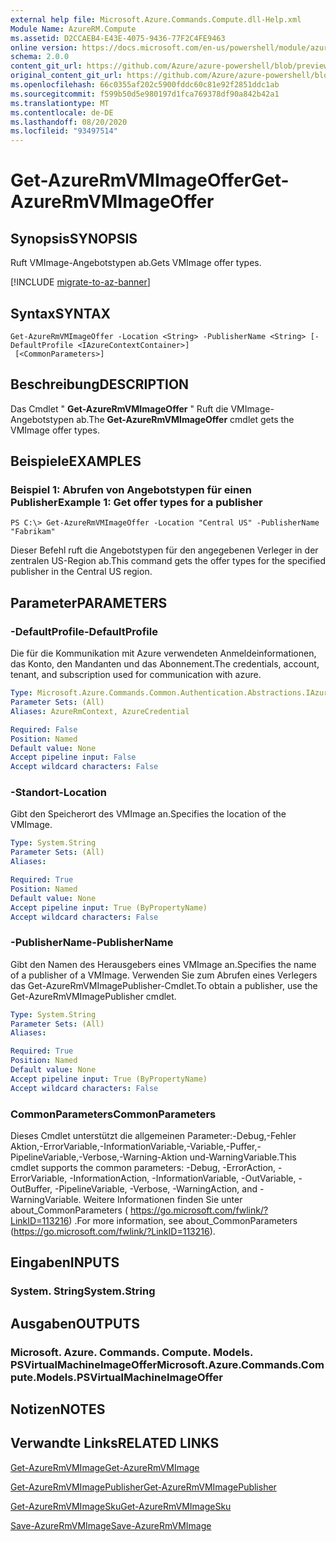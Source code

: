 ```yaml
---
external help file: Microsoft.Azure.Commands.Compute.dll-Help.xml
Module Name: AzureRM.Compute
ms.assetid: D2CCAEB4-E43E-4075-9436-77F2C4FE9463
online version: https://docs.microsoft.com/en-us/powershell/module/azurerm.compute/get-azurermvmimageoffer
schema: 2.0.0
content_git_url: https://github.com/Azure/azure-powershell/blob/preview/src/ResourceManager/Compute/Commands.Compute/help/Get-AzureRmVMImageOffer.md
original_content_git_url: https://github.com/Azure/azure-powershell/blob/preview/src/ResourceManager/Compute/Commands.Compute/help/Get-AzureRmVMImageOffer.md
ms.openlocfilehash: 66c0355af202c5900fddc60c81e92f2851ddc1ab
ms.sourcegitcommit: f599b50d5e980197d1fca769378df90a842b42a1
ms.translationtype: MT
ms.contentlocale: de-DE
ms.lasthandoff: 08/20/2020
ms.locfileid: "93497514"
---
```

# <span data-ttu-id="4a5d6-101">Get-AzureRmVMImageOffer</span><span class="sxs-lookup"><span data-stu-id="4a5d6-101">Get-AzureRmVMImageOffer</span></span>

## <span data-ttu-id="4a5d6-102">Synopsis</span><span class="sxs-lookup"><span data-stu-id="4a5d6-102">SYNOPSIS</span></span>
<span data-ttu-id="4a5d6-103">Ruft VMImage-Angebotstypen ab.</span><span class="sxs-lookup"><span data-stu-id="4a5d6-103">Gets VMImage offer types.</span></span>

[!INCLUDE [migrate-to-az-banner](../../includes/migrate-to-az-banner.md)]

## <span data-ttu-id="4a5d6-104">Syntax</span><span class="sxs-lookup"><span data-stu-id="4a5d6-104">SYNTAX</span></span>

```
Get-AzureRmVMImageOffer -Location <String> -PublisherName <String> [-DefaultProfile <IAzureContextContainer>]
 [<CommonParameters>]
```

## <span data-ttu-id="4a5d6-105">Beschreibung</span><span class="sxs-lookup"><span data-stu-id="4a5d6-105">DESCRIPTION</span></span>
<span data-ttu-id="4a5d6-106">Das Cmdlet " **Get-AzureRmVMImageOffer** " Ruft die VMImage-Angebotstypen ab.</span><span class="sxs-lookup"><span data-stu-id="4a5d6-106">The **Get-AzureRmVMImageOffer** cmdlet gets the VMImage offer types.</span></span>

## <span data-ttu-id="4a5d6-107">Beispiele</span><span class="sxs-lookup"><span data-stu-id="4a5d6-107">EXAMPLES</span></span>

### <span data-ttu-id="4a5d6-108">Beispiel 1: Abrufen von Angebotstypen für einen Publisher</span><span class="sxs-lookup"><span data-stu-id="4a5d6-108">Example 1: Get offer types for a publisher</span></span>
```
PS C:\> Get-AzureRmVMImageOffer -Location "Central US" -PublisherName "Fabrikam"
```

<span data-ttu-id="4a5d6-109">Dieser Befehl ruft die Angebotstypen für den angegebenen Verleger in der zentralen US-Region ab.</span><span class="sxs-lookup"><span data-stu-id="4a5d6-109">This command gets the offer types for the specified publisher in the Central US region.</span></span>

## <span data-ttu-id="4a5d6-110">Parameter</span><span class="sxs-lookup"><span data-stu-id="4a5d6-110">PARAMETERS</span></span>

### <span data-ttu-id="4a5d6-111">-DefaultProfile</span><span class="sxs-lookup"><span data-stu-id="4a5d6-111">-DefaultProfile</span></span>
<span data-ttu-id="4a5d6-112">Die für die Kommunikation mit Azure verwendeten Anmeldeinformationen, das Konto, den Mandanten und das Abonnement.</span><span class="sxs-lookup"><span data-stu-id="4a5d6-112">The credentials, account, tenant, and subscription used for communication with azure.</span></span>

```yaml
Type: Microsoft.Azure.Commands.Common.Authentication.Abstractions.IAzureContextContainer
Parameter Sets: (All)
Aliases: AzureRmContext, AzureCredential

Required: False
Position: Named
Default value: None
Accept pipeline input: False
Accept wildcard characters: False
```

### <span data-ttu-id="4a5d6-113">-Standort</span><span class="sxs-lookup"><span data-stu-id="4a5d6-113">-Location</span></span>
<span data-ttu-id="4a5d6-114">Gibt den Speicherort des VMImage an.</span><span class="sxs-lookup"><span data-stu-id="4a5d6-114">Specifies the location of the VMImage.</span></span>

```yaml
Type: System.String
Parameter Sets: (All)
Aliases:

Required: True
Position: Named
Default value: None
Accept pipeline input: True (ByPropertyName)
Accept wildcard characters: False
```

### <span data-ttu-id="4a5d6-115">-PublisherName</span><span class="sxs-lookup"><span data-stu-id="4a5d6-115">-PublisherName</span></span>
<span data-ttu-id="4a5d6-116">Gibt den Namen des Herausgebers eines VMImage an.</span><span class="sxs-lookup"><span data-stu-id="4a5d6-116">Specifies the name of a publisher of a VMImage.</span></span>
<span data-ttu-id="4a5d6-117">Verwenden Sie zum Abrufen eines Verlegers das Get-AzureRmVMImagePublisher-Cmdlet.</span><span class="sxs-lookup"><span data-stu-id="4a5d6-117">To obtain a publisher, use the Get-AzureRmVMImagePublisher cmdlet.</span></span>

```yaml
Type: System.String
Parameter Sets: (All)
Aliases:

Required: True
Position: Named
Default value: None
Accept pipeline input: True (ByPropertyName)
Accept wildcard characters: False
```

### <span data-ttu-id="4a5d6-118">CommonParameters</span><span class="sxs-lookup"><span data-stu-id="4a5d6-118">CommonParameters</span></span>
<span data-ttu-id="4a5d6-119">Dieses Cmdlet unterstützt die allgemeinen Parameter:-Debug,-Fehler Aktion,-ErrorVariable,-InformationVariable,-Variable,-Puffer,-PipelineVariable,-Verbose,-Warning-Aktion und-WarningVariable.</span><span class="sxs-lookup"><span data-stu-id="4a5d6-119">This cmdlet supports the common parameters: -Debug, -ErrorAction, -ErrorVariable, -InformationAction, -InformationVariable, -OutVariable, -OutBuffer, -PipelineVariable, -Verbose, -WarningAction, and -WarningVariable.</span></span> <span data-ttu-id="4a5d6-120">Weitere Informationen finden Sie unter about_CommonParameters ( https://go.microsoft.com/fwlink/?LinkID=113216) .</span><span class="sxs-lookup"><span data-stu-id="4a5d6-120">For more information, see about_CommonParameters (https://go.microsoft.com/fwlink/?LinkID=113216).</span></span>

## <span data-ttu-id="4a5d6-121">Eingaben</span><span class="sxs-lookup"><span data-stu-id="4a5d6-121">INPUTS</span></span>

### <span data-ttu-id="4a5d6-122">System. String</span><span class="sxs-lookup"><span data-stu-id="4a5d6-122">System.String</span></span>

## <span data-ttu-id="4a5d6-123">Ausgaben</span><span class="sxs-lookup"><span data-stu-id="4a5d6-123">OUTPUTS</span></span>

### <span data-ttu-id="4a5d6-124">Microsoft. Azure. Commands. Compute. Models. PSVirtualMachineImageOffer</span><span class="sxs-lookup"><span data-stu-id="4a5d6-124">Microsoft.Azure.Commands.Compute.Models.PSVirtualMachineImageOffer</span></span>

## <span data-ttu-id="4a5d6-125">Notizen</span><span class="sxs-lookup"><span data-stu-id="4a5d6-125">NOTES</span></span>

## <span data-ttu-id="4a5d6-126">Verwandte Links</span><span class="sxs-lookup"><span data-stu-id="4a5d6-126">RELATED LINKS</span></span>

[<span data-ttu-id="4a5d6-127">Get-AzureRmVMImage</span><span class="sxs-lookup"><span data-stu-id="4a5d6-127">Get-AzureRmVMImage</span></span>](./Get-AzureRmVMImage.md)

[<span data-ttu-id="4a5d6-128">Get-AzureRmVMImagePublisher</span><span class="sxs-lookup"><span data-stu-id="4a5d6-128">Get-AzureRmVMImagePublisher</span></span>](./Get-AzureRmVMImagePublisher.md)

[<span data-ttu-id="4a5d6-129">Get-AzureRmVMImageSku</span><span class="sxs-lookup"><span data-stu-id="4a5d6-129">Get-AzureRmVMImageSku</span></span>](./Get-AzureRmVMImageSku.md)

[<span data-ttu-id="4a5d6-130">Save-AzureRmVMImage</span><span class="sxs-lookup"><span data-stu-id="4a5d6-130">Save-AzureRmVMImage</span></span>](./Save-AzureRmVMImage.md)


